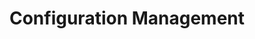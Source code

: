 ---
title: Configuration Management
linkTitle: "Configuration Management"
description: "형상관리도구(소스관리도구)의 개념과 특징, 종류에 대하여 설명한다."
url: /egovframe-development/configuration-management-tool/configuration-management
menu:
  depth:
    weight: 1
    parent: "configuration-management-tool"
    identifier: "configuration-management"
---